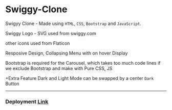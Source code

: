 # Swiggy-Clone 
Swigyy Clone - Made using `HTML`, `CSS`, `Bootstrap` and `JavaScript`. 

Swiggy Logo - SVG used from swiggy.com

other icons used from Flaticon

Resposive Design, Collapsing Menu with on hover Display

Bootstrap is required for the Carousel, which takes too much code lines if we exclude Bootstrap and 
make with Pure CSS, JS

+Extra Feature
Dark and Light Mode can be swapped by a center `Dark` Button

___

### Deployment [Link](https://anup9148680234.github.io/Swiggy-Clone/)
